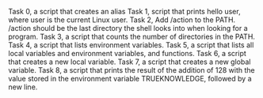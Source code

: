 Task 0, a script that creates an alias
Task 1, script that prints hello user, where user is the current Linux user.
Task 2, Add /action to the PATH. /action should be the last directory the shell looks into when looking for a program.
Task 3, a script that counts the number of directories in the PATH.
Task 4, a script that lists environment variables.
Task 5, a script that lists all local variables and environment variables, and functions.
Task 6, a script that creates a new local variable.
Task 7,  a script that creates a new global variable.
Task 8, a script that prints the result of the addition of 128 with the value stored in the environment variable TRUEKNOWLEDGE, followed by a new line.
